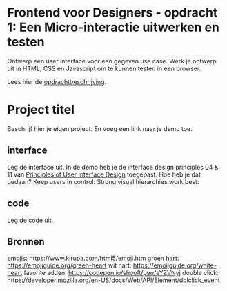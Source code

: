 # Frontend voor Designers - opdracht 1: Een Micro-interactie uitwerken en testen

Ontwerp een user interface voor een gegeven use case. Werk je ontwerp uit in HTML, CSS en Javascript om te kunnen testen in een browser.

Lees hier de [opdrachtbeschrijving](./opdrachtbeschrijving.md).


# Project titel
Beschrijf hier je eigen project.
En voeg een link naar je demo toe.

## interface
Leg de interface uit. In de demo heb je de interface design principles 04 & 11 van [Principles of User Interface Design](http://bokardo.com/principles-of-user-interface-design/) toegepast. Hoe heb je dat gedaan?
Keep users in control: 
Strong visual hierarchies work best: 

## code
Leg de code uit.


## Bronnen
emojis: https://www.kirupa.com/html5/emoji.htm
groen hart: https://emojiguide.org/green-heart
wit hart: https://emojiguide.org/white-heart
favorite adden: https://codepen.io/shooft/pen/eYZVNyj
double click: https://developer.mozilla.org/en-US/docs/Web/API/Element/dblclick_event